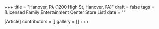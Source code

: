 +++
title = "Hanover, PA (1200 High St, Hanover, PA)"
draft = false
tags = [Licensed Family Entertainment Center Store List]
date = ""

[Article]
contributors = []
gallery = []
+++